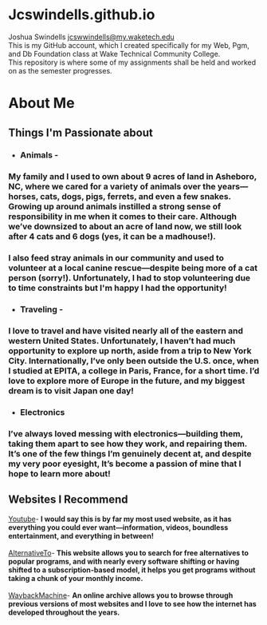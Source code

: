 # Jcswindells.github.io
Joshua Swindells jcswwindells@my.waketech.edu  
This is my GitHub account, which I created specifically for my Web, Pgm, and Db Foundation class at Wake Technical Community College.  
This repository is where some of my assignments shall be held and worked on as the semester progresses.  

# About Me
## Things I'm Passionate about
 * ### **Animals -** 
  ### My family and I used to own about 9 acres of land in Asheboro, NC, where we cared for a variety of animals over the years—horses, cats, dogs, pigs, ferrets, and even a few snakes. Growing up around animals instilled a strong sense of responsibility in me when it comes to their care. Although we’ve downsized to about an acre of land now, we still look after 4 cats and 6 dogs (yes, it can be a madhouse!). 
### I also feed stray animals in our community and used to volunteer at a local canine rescue—despite being more of a cat person (sorry!). Unfortunately, I had to stop volunteering due to time constraints but I'm happy I had the opportunity!
  * ### **Traveling -**
  ### I love to travel and have visited nearly all of the eastern and western United States. Unfortunately, I haven’t had much opportunity to explore up north, aside from a trip to New York City. Internationally, I’ve only been outside the U.S. once, when I studied at EPITA, a college in Paris, France, for a short time. I’d love to explore more of Europe in the future, and my biggest dream is to visit Japan one day!
 * ### **Electronics**
  ### I’ve always loved messing with electronics—building them, taking them apart to see how they work, and repairing them. It’s one of the few things I’m genuinely decent at, and despite my very poor eyesight, It’s become a passion of mine that I hope to learn more about!
## Websites I Recommend
[Youtube](https://www.youtube.com)- **I would say this is by far my most used website, as it has everything you could ever want—information, videos, boundless entertainment, and everything in between!** <br><br>
[AlternativeTo](https://alternativeto.net/)- **This website allows you to search for free alternatives to popular programs, and with nearly every software shifting or having shifted to a subscription-based model, it helps you get programs without taking a chunk of your monthly income.** <br><br>
[WaybackMachine](https://web.archive.org/)- **An online archive allows you to browse through previous versions of most websites and I love to see how the internet has developed throughout the years.**
